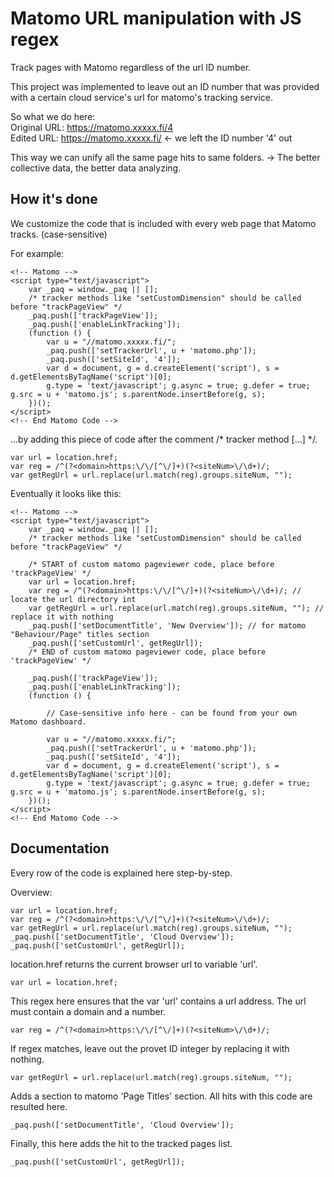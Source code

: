 # Matomo URL manipulation with JS regex

Track pages with Matomo regardless of the url ID number.

This project was implemented to leave out an ID number that was provided with a certain cloud service's url for matomo's tracking service.

So what we do here:  
Original URL: https://matomo.xxxxx.fi/4  
Edited URL: https://matomo.xxxxx.fi/    <- we left the ID number '4' out

This way we can unify all the same page hits to same folders.
-> The better collective data, the better data analyzing.

## How it's done

We customize the code that is included with every web page that Matomo tracks. (case-sensitive)

For example:

```
<!-- Matomo -->
<script type="text/javascript">
    var _paq = window._paq || [];
    /* tracker methods like "setCustomDimension" should be called before "trackPageView" */
    _paq.push(['trackPageView']);
    _paq.push(['enableLinkTracking']);
    (function () {
        var u = "//matomo.xxxxx.fi/";
        _paq.push(['setTrackerUrl', u + 'matomo.php']);
        _paq.push(['setSiteId', '4']);
        var d = document, g = d.createElement('script'), s = d.getElementsByTagName('script')[0];
        g.type = 'text/javascript'; g.async = true; g.defer = true; g.src = u + 'matomo.js'; s.parentNode.insertBefore(g, s);
    })();
</script>
<!-- End Matomo Code -->

```

...by adding this piece of code after the comment /* tracker method [...] */.

```
var url = location.href;
var reg = /^(?<domain>https:\/\/[^\/]+)(?<siteNum>\/\d+)/;
var getRegUrl = url.replace(url.match(reg).groups.siteNum, "");
```

Eventually it looks like this:

```
<!-- Matomo -->
<script type="text/javascript">
    var _paq = window._paq || [];
    /* tracker methods like "setCustomDimension" should be called before "trackPageView" */
    
    /* START of custom matomo pageviewer code, place before 'trackPageView' */
    var url = location.href;
    var reg = /^(?<domain>https:\/\/[^\/]+)(?<siteNum>\/\d+)/; // locate the url directory int
    var getRegUrl = url.replace(url.match(reg).groups.siteNum, ""); // replace it with nothing
    _paq.push(['setDocumentTitle', 'New Overview']); // for matomo "Behaviour/Page" titles section
    _paq.push(['setCustomUrl', getRegUrl]);
    /* END of custom matomo pageviewer code, place before 'trackPageView' */
    
    _paq.push(['trackPageView']);
    _paq.push(['enableLinkTracking']);
    (function () {

        // Case-sensitive info here - can be found from your own Matomo dashboard.

        var u = "//matomo.xxxxx.fi/"; 
        _paq.push(['setTrackerUrl', u + 'matomo.php']);
        _paq.push(['setSiteId', '4']);
        var d = document, g = d.createElement('script'), s = d.getElementsByTagName('script')[0];
        g.type = 'text/javascript'; g.async = true; g.defer = true; g.src = u + 'matomo.js'; s.parentNode.insertBefore(g, s);
    })();
</script>
<!-- End Matomo Code -->
```

## Documentation

Every row of the code is explained here step-by-step.

Overview:
```
var url = location.href;
var reg = /^(?<domain>https:\/\/[^\/]+)(?<siteNum>\/\d+)/;
var getRegUrl = url.replace(url.match(reg).groups.siteNum, "");
_paq.push(['setDocumentTitle', 'Cloud Overview']);
_paq.push(['setCustomUrl', getRegUrl]);
```

location.href returns the current browser url to variable 'url'.
```
var url = location.href;
```

This regex here ensures that the var 'url' contains a url address.
The url must contain a domain and a number.
```
var reg = /^(?<domain>https:\/\/[^\/]+)(?<siteNum>\/\d+)/;
```

If regex matches, leave out the provet ID integer by replacing it with nothing.
```
var getRegUrl = url.replace(url.match(reg).groups.siteNum, "");
```

Adds a section to matomo 'Page Titles' section. All hits with this code are 
resulted here.
```
_paq.push(['setDocumentTitle', 'Cloud Overview']);
```

Finally, this here adds the hit  to the tracked pages list.
```
_paq.push(['setCustomUrl', getRegUrl]);
```




